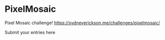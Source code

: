 # PixelMosaic
Pixel Mosaic challenge! https://sydneyerickson.me/challenges/pixelmosaic/

Submit your entries here
